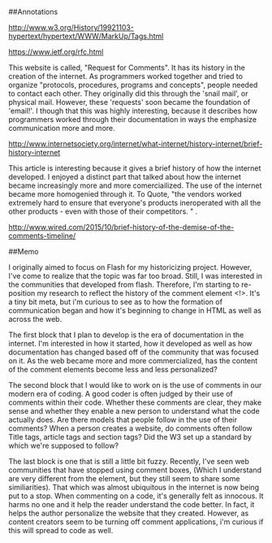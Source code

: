 ##Annotations

http://www.w3.org/History/19921103-hypertext/hypertext/WWW/MarkUp/Tags.html

https://www.ietf.org/rfc.html

This website is called, "Request for Comments". It has its history in the creation of the internet. As programmers worked together and tried to organize "protocols, procedures, programs and concepts", people needed to contact each other. They originally did this through the 'snail mail', or physical mail. However, these 'requests' soon became the foundation of 'email!'. I though that this was highly interesting, because it describes how programmers worked through their documentation in ways the emphasize communication more and more. 

http://www.internetsociety.org/internet/what-internet/history-internet/brief-history-internet

This article is interesting because it gives a brief history of how the internet developed. I enjoyed a distinct part that  talked about how the internet became increasingly more and more comerciailized. The use of the internet became more homogenied through it. To Quote, "the vendors worked extremely hard to ensure that everyone's products ineroperated with all the other products - even with those of their competitors. " . 


http://www.wired.com/2015/10/brief-history-of-the-demise-of-the-comments-timeline/





##Memo

I originally aimed to focus on Flash for my historicizing project. However, I've come to realize that the topic was far too broad. Still, I was interested in the communities that developed from flash. Therefore, I'm starting to re-position my research to reflect the history of the comment element <!>. It's a tiny bit meta, but i'm curious to see as to how the formation of communication began and how it's beginning to change in HTML as well as across the web. 

The first block that I plan to develop is the era of documentation in the internet. I'm interested in how it started, how it developed as well as how documentation has changed based off of the community that was focused on it. As the web became more and more commercialized, has the content of the comment elements become less and less personalized? 

The second block that I would like to work on is the use of comments in our modern era of coding. A good coder is often judged by their use of comments within their code. Whether these comments are clear, they make sense and whether they enable a new person to understand what the code actually does. Are there models that people follow in the use of their comments? When a person creates a website, do comments often follow Title tags, article tags and section tags? Did the W3 set up a standard by which we're supposed to follow? 

The last block is one that is still a little bit fuzzy. Recently, I've seen web communities that have stopped using comment boxes, (Which I understand are very different from the element, but they still seem to share some similiarities). That which was almost ubiquitous in the internet is now being put to a stop. When commenting on a code, it's generally felt as innocous. It harms no one and it help the reader understand the code better. In fact, it helps the author personalize the website that they created. However, as content creators seem to be turning off comment applications, i'm curious if this will spread to code as well. 